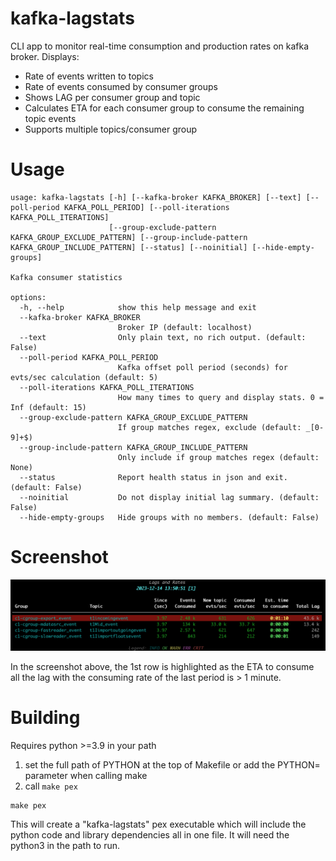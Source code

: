 # kafka-lagstats

CLI app to monitor real-time consumption and production rates on kafka broker. Displays:

* Rate of events written to topics
* Rate of events consumed by consumer groups
* Shows LAG per consumer group and topic
* Calculates ETA for each consumer group to consume the remaining topic events
* Supports multiple topics/consumer group


# Usage
```
usage: kafka-lagstats [-h] [--kafka-broker KAFKA_BROKER] [--text] [--poll-period KAFKA_POLL_PERIOD] [--poll-iterations KAFKA_POLL_ITERATIONS]
                      [--group-exclude-pattern KAFKA_GROUP_EXCLUDE_PATTERN] [--group-include-pattern KAFKA_GROUP_INCLUDE_PATTERN] [--status] [--noinitial] [--hide-empty-groups]

Kafka consumer statistics

options:
  -h, --help            show this help message and exit
  --kafka-broker KAFKA_BROKER
                        Broker IP (default: localhost)
  --text                Only plain text, no rich output. (default: False)
  --poll-period KAFKA_POLL_PERIOD
                        Kafka offset poll period (seconds) for evts/sec calculation (default: 5)
  --poll-iterations KAFKA_POLL_ITERATIONS
                        How many times to query and display stats. 0 = Inf (default: 15)
  --group-exclude-pattern KAFKA_GROUP_EXCLUDE_PATTERN
                        If group matches regex, exclude (default: _[0-9]+$)
  --group-include-pattern KAFKA_GROUP_INCLUDE_PATTERN
                        Only include if group matches regex (default: None)
  --status              Report health status in json and exit. (default: False)
  --noinitial           Do not display initial lag summary. (default: False)
  --hide-empty-groups   Hide groups with no members. (default: False)
```

# Screenshot

![Scresnshot](images/kafka-lagstats.png)

In the screenshot above, the 1st row is highlighted as the ETA to consume all the lag with the consuming rate of the last period is > 1 minute.

# Building

Requires python >=3.9 in your path


1. set the full path of PYTHON at the top of Makefile or add the PYTHON= parameter when calling make 
2. call ```make pex```

```
make pex
```
This will create a "kafka-lagstats" pex executable which will include the python code and library dependencies all in one file. It will need the python3 in the path to run.

